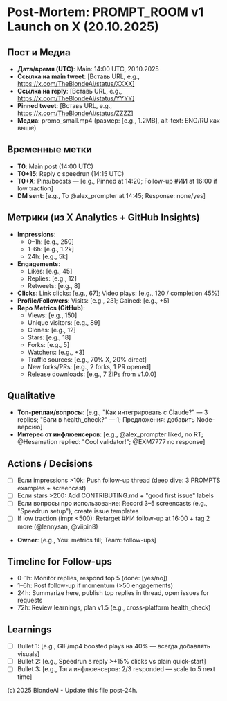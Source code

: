 ﻿# Post-Mortem: PROMPT_ROOM v1 Launch on X (20.10.2025)

## Пост и Медиа
- **Дата/время (UTC)**: Main: 14:00 UTC, 20.10.2025
- **Ссылка на main tweet**: [Вставь URL, e.g., https://x.com/TheBlondeAi/status/XXXX]
- **Ссылка на reply**: [Вставь URL, e.g., https://x.com/TheBlondeAi/status/YYYY]
- **Pinned tweet**: [Вставь URL, e.g., https://x.com/TheBlondeAi/status/ZZZZ]
- **Медиа**: promo_small.mp4 (размер: [e.g., 1.2MB], alt-text: ENG/RU как выше)

## Временные метки
- **T0**: Main post (14:00 UTC)
- **T0+15**: Reply с speedrun (14:15 UTC)
- **T0+X**: Pins/boosts — [e.g., Pinned at 14:20; Follow-up #ИИ at 16:00 if low traction]
- **DM sent**: [e.g., To @alex_prompter at 14:45; Response: none/yes]

## Метрики (из X Analytics + GitHub Insights)
- **Impressions**:
  - 0–1h: [e.g., 250]
  - 1–6h: [e.g., 1.2k]
  - 24h: [e.g., 5k]
- **Engagements**:
  - Likes: [e.g., 45]
  - Replies: [e.g., 12]
  - Retweets: [e.g., 8]
- **Clicks**: Link clicks: [e.g., 67]; Video plays: [e.g., 120 / completion 45%]
- **Profile/Followers**: Visits: [e.g., 23]; Gained: [e.g., +5]
- **Repo Metrics (GitHub)**:
  - Views: [e.g., 150]
  - Unique visitors: [e.g., 89]
  - Clones: [e.g., 12]
  - Stars: [e.g., 18]
  - Forks: [e.g., 5]
  - Watchers: [e.g., +3]
  - Traffic sources: [e.g., 70% X, 20% direct]
  - New forks/PRs: [e.g., 2 forks, 1 PR opened]
  - Release downloads: [e.g., 7 ZIPs from v1.0.0]

## Qualitative
- **Топ-реплаи/вопросы**: [e.g., "Как интегрировать с Claude?" — 3 replies; "Баги в health_check?" — 1; Предложения: добавить Node-версию]
- **Интерес от инфлюенсеров**: [e.g., @alex_prompter liked, no RT; @Hesamation replied: "Cool validator!"; @EXM7777 no response]

## Actions / Decisions
- [ ] Если impressions >10k: Push follow-up thread (deep dive: 3 PROMPTS examples + screencast)
- [ ] Если stars >200: Add CONTRIBUTING.md + "good first issue" labels
- [ ] Если вопросы про использование: Record 3–5 screencasts (e.g., "Speedrun setup"), create issue templates
- [ ] If low traction (impr <500): Retarget #ИИ follow-up at 16:00 + tag 2 more (@lennysan, @viipin8)
- **Owner**: [e.g., You: metrics fill; Team: follow-ups]

## Timeline for Follow-ups
- 0–1h: Monitor replies, respond top 5 (done: [yes/no])
- 1–6h: Post follow-up if momentum (>50 engagements)
- 24h: Summarize here, publish top replies in thread, open issues for requests
- 72h: Review learnings, plan v1.5 (e.g., cross-platform health_check)

## Learnings
- [ ] Bullet 1: [e.g., GIF/mp4 boosted plays на 40% — всегда добавлять visuals]
- [ ] Bullet 2: [e.g., Speedrun в reply >+15% clicks vs plain quick-start]
- [ ] Bullet 3: [e.g., Тэги инфлюенсеров: 2/3 responded — scale to 5 next time]

(c) 2025 BlondeAI - Update this file post-24h.